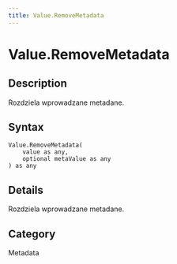 ```yaml
---
title: Value.RemoveMetadata
---
```


# Value.RemoveMetadata


## Description

Rozdziela wprowadzane metadane.


## Syntax

```powerquery
Value.RemoveMetadata(
    value as any,
    optional metaValue as any
) as any
```


## Details

Rozdziela wprowadzane metadane.



## Category
Metadata
